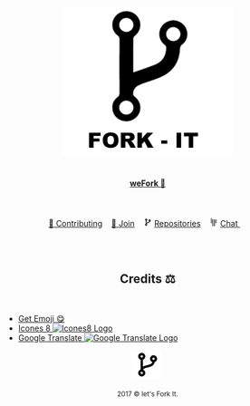 <html>
<p align="center">
    <img width="300" src="img/fork-it.png" alt="Fork it!"><br><br>
</hp>

<a href="README.md"><h4 align="center">weFork 🔁 </h4></a>


<p align="center">
	<br><br>
	<a href="README.md/#contributing">🔁 Contributing</a>&nbsp;&nbsp;&nbsp;
	<a href="README.md/#join"> 🤝  Join</a>&nbsp;&nbsp;&nbsp;
	<img src="img/fork15px.png" alt="Fork it!">
	<a href="README.md/#repositories">Repositories</a>&nbsp;&nbsp;&nbsp;
	<img src="img/gitter15px.png" alt="Gitter">
	<a href="https://gitter.im/Fork-it/Lobby"> Chat </a>&nbsp;&nbsp;&nbsp;
	<br><br>
</p>

<p align="center">
	<br>
	<h2 align="center">Credits ⚖ </h2>
	<br>
</p>

- [Get Emoji 😋 ](https://getemoji.com/)
- [Icones 8 ![Icones8 Logo](https://png.icons8.com/color/24/icons8-logo.png)](https://icons8.com)
- [Google Translate ![Google Translate Logo](https://png.icons8.com/color/24/google-translate.png)](https://icons8.com)




<html>
	<p align="center">
	    <img src="img/fork50px.png" alt="Fork it">
	</p>
	<p align="center">
	    <small>2017 &copy let's Fork It. </small>
	</p>
</html>
